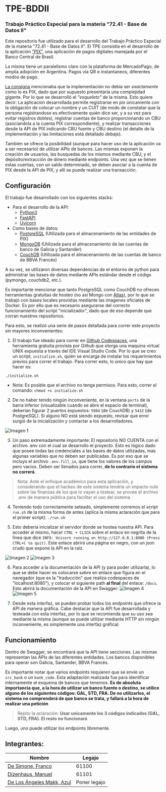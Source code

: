 # TPE-BDDII
### Trabajo Práctico Especial para la materia "72.41 - Base de Datos II"

Este repositorio fue utilizado para el desarrollo del Trabajo Práctico Especial de la materia "72.41 - Base de Datos II". El TPE consistía en el desarrollo de la aplicación ["PIX"](https://en.wikipedia.org/wiki/Pix_(payment_system)), una aplicación de pagos digitales manejada por el Banco Central de Brasil. 

La misma tiene un paralelismo claro con la plataforma de MercadoPago, de amplia adopción en Argentina. Pagos vía QR e instantaneos, diferentes modos de pago.

[La consigna](https://voltaic-twist-d4c.notion.site/BD2-TP-Final-1Q2023-70f4f1d6776b4a7fa9d8235c7ce8c9c6) mencionaba que la implementación no debía ser _exactamente_ como lo es PIX, dado que por supuesto presentaría una complejidad gigante. Por lo que se desarrolló el _"esqueleto"_ de la misma. Esto quiere decir: La aplicación desarrollada permite registrarse en pix únicamente con la obligación de colocar un nombre y un CUIT (de modo de constatar que la persona registrandose es efectivamente quién dice ser, y a su vez para evitar registros dobles), registrar cuentas de banco proporcionando un CBU (asociandola a la cuenta PIX correspondiente), y realizar transacciones desde la API de PIX indicando CBU fuente y CBU destino (el detalle de la implementación y las limitaciones está detallado debajo).

También se ofrece la posibilidad (aunque para hacer uso de la aplicación va a ser necesario) de utilizar APIs de bancos. Las mismas exponen la creación de usuarios, las busquedas de los mismos mediante CBU, y el depósito/extracción de dinero mediante endpoints. Una vez que se tienen estas cuentas, con un saldo determinado, se deben asociar a la cuenta de PIX desde la API de PIX, y allí se puede realizar una transacción.

## Configuración
El trabajo fue desarrollado con los siguientes stacks:
* Para el desarrollo de la API:
    * [Python3]()
    * [FastAPI]()
    * [Uvicorn]()
* Como bases de datos:
    * [PostgreSQL]() (Utilizada para el almacenamiento de las entidades de PIX)
    * [MongoDB]() (Utilizada para el almacenamiento de las cuentas de banco de Galicia y Santander)
    * [CouchDB]() (Utilizada para el almacenamiento de las cuentas de banco de BBVA Francés)

A su vez, se utilizaron diversas dependencias de el entorno de python para administrar las bases de datos mediante APIs estándar desde el código (pymongo, couchdb2, etc.).

Es importante mencionar que tanto PostgreSQL como CouchDB no ofrecen herramientas gratuitas de hosteo (no así Mongo con [Atlas]()), por lo que se trabajó con bases locales provistas mediante las imagenes oficiales de Docker. Es por ello que es necesario asegurarse del correcto funcionamiento del script "inicializador", dado que de eso depende que corran nuestros repositorios.

Para esto, se realizó una serie de pasos detallada para correr este proyecto sin mayores inconvenientes:

1. El trabajo fue ideado para correr en [Github Codespaces](), una herramienta gratuita provista por Github que otorga una maquina virtual UNIX expuesta a través del IDE Visual Studio Code. Por lo que se creo un script, `initialize.sh`, quién se encarga de instalar los requerimientos previos para correr el trabajo. Para correr esto, lo único que hay que hacer es:

``` ./initialize.sh ```

- Nota: Es posible que el archivo no tenga permisos. Para esto, correr el comando: `chmod +x initialize.sh`

2. De no haber tenido ningún inconveniente, en la ventana `ports` de la barra inferior (visualizable cuando se abre el espacio de terminal), deberían figurar 2 puertos expuestos: `5984` (de CouchDB) y `5432` (de PostgreSQL). Si alguno NO está siendo expuesto, revisar que error surgió de la inicialización y contactar a los desarrolladores.

![Imagen 1](./extras/readmepics/initializeend.png)

3. Un paso extremadamente importante: El repositorio NO CUENTA con el archivo .env con el cual se desarrollo el proyecto. Esto es lógico dado que posee todas las credenciales a las bases de datos utilizadas, mas algunas variables que no deben ser publicadas. Es por eso que se incluyo el archivo `.env.fill_in`, que tiene los valores de los campos pero vacios. Deben ser llenados para correr, **de lo contrario el sistema no correrá**. 

> Nota: Ante el enfoque académico para esta aplicación, y considerando que el hackeo de este sistema tendría un impacto nulo sobre las finanzas de los que lo vayan a testear, se provee el archivo .env de manera pública para facilitar el uso del sistema.

4. Teniendo todo correctamente seteado, simplemente corremos el script `run.sh` de la misma forma de antes (aplica la misma aclaración que para el primer script):
```./run.sh```

5. Esto debería inicializar el servidor donde se hostea nuestra API. Para acceder al mismo, hacer `CTRL + CLICK` sobre el enlace en negrita de la línea que dice `INFO: Uvicorn running on http://127.0.0.1:8000 (Press CTRL+C to quit)`. Este enlace abrirá una página en negro, con un json crudo que expone la API en la raíz. 

![Imagen 2](./extras/readmepics/run.png)
![Imagen 3](./extras/readmepics/landingapi.png)

6. Para acceder a la documentación de la API (y para poder utilizarla), lo que se debe hacer es colocarse sobre en enlace que figura en el navegador (que es la "traducción" que realiza codespaces de "localhost:8080"), y colocar el siguiente path **al final** del enlace: `/docs`. Esto abrirá la documentación de la API en Swagger:
![Imagen 4](./extras/readmepics/link.png)
![Imagen 5](./extras/readmepics/APISwagger.png)

7. Desde esta interfaz, se pueden probar todos los endpoints que ofrece la API de manera gráfica. Cabe destacar que la API fue desarrollada y testeada con esta interfaz, por lo que se recomienda que su uso sea mediante la misma (aunque se puede utilizar mediante HTTP sin ningún inconveniente, es simplemente una interfaz gráfica)

## Funcionamiento
Dentro de Swagger, se encontrará que la API tiene secciones. Las mismas representan las APIs de las diferentes entidades. Los bancos disponibles para operar son Galicia, Santander, BBVA Francés.

Es importante notar que varios endpoints requieren que se envíe un `src_bank` o un `bank_code`. Esta adaptación realizada fue para identificar internamente el esquema de bancos que tenemos. **Es de absoluta importancia que, a la hora de utilizar un banco fuente o destino, se utilice alguno de los siguientes códigos: GAL, STD, FRA. De no utilizarlos, el sistema no comprenderá de que banco se trata, y fallará a la hora de realizar una petición**

> Repito la aclaración: **Usar unicamente los 3 códigos indicados (GAL, STD, FRA). El resto no funcionará**

Luego, uno puede utilizar los endpoints libremente. 

## Integrantes:
Nombre | Legajo
-------|--------
[De Simone, Franco](https://github.com/desimonef) | 61100
[Dizenhaus, Manuel](https://github.com/ManuelDizen) | 61101
[De Los Ángeles Makk, Azul]() | Poner legajo